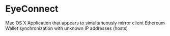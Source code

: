 # EyeConnect
Mac OS X Application that appears to simultaneously mirror client Ethereum Wallet synchronization with unknown IP addresses (hosts) 
